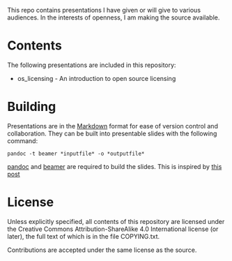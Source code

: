 This repo contains presentations I have given or will give to various audiences.
In the interests of openness, I am making the source available.

# Contents

The following presentations are included in this repository:

* os_licensing - An introduction to open source licensing

# Building

Presentations are in the [Markdown](http://daringfireball.net/projects/markdown)
format for ease of version control and collaboration. They can be built into
presentable slides with the following command:

    pandoc -t beamer *inputfile* -o *outputfile*

[pandoc](http://johnmacfarlane.net/pandoc/) and [beamer](https://bitbucket.org/rivanvx/beamer/wiki/Home)
are required to build the slides. This is inspired by
[this post](http://johnmacfarlane.net/pandoc/demo/example9/producing-slide-shows-with-pandoc.html)

# License

Unless explicitly specified, all contents of this repository are licensed under
the Creative Commons Attribution-ShareAlike 4.0 International license (or later), the full text
of which is in the file COPYING.txt.

Contributions are accepted under the same license as the source.
